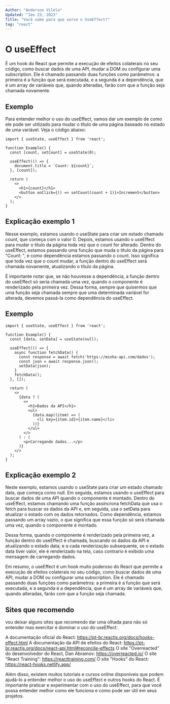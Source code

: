```yaml
---
Author: "Anderson Vilela"
Updated: "Jan 23, 2023"
Title: "Você sabe para que serve o UseEffect?"
tag: "react"
---
```




# O useEffect
È um hook do React que permite a execução de efeitos colaterais no seu código, como buscar dados de uma API, mudar a DOM ou configurar uma subscription. Ele é chamado passando duas funções como parâmetros: a primeira é a função que será executada, e a segunda é a dependência, que é um array de variáveis que, quando alteradas, farão com que a função seja chamada novamente.


## Exemplo
Para entender melhor o uso do useEffect, vamos dar um exemplo de como ele pode ser utilizado para mudar o título de uma página baseado no estado de uma variável. Veja o código abaixo:

```js{6-8} 
import { useState, useEffect } from 'react';

function Example() {
  const [count, setCount] = useState(0);

  useEffect(() => {
    document.title = `Count: ${count}`;
  }, [count]);

  return (
    <>
      <h1>{count}</h1>
      <button onClick={() => setCount(count + 1)}>Increment</button>
    </>
  );
}
```
## Explicação exemplo 1
Nesse exemplo, estamos usando o useState para criar um estado chamado count, que começa com o valor 0. Depois, estamos usando o useEffect para mudar o título da página toda vez que o count for alterado. Dentro do useEffect, estamos passando uma função que muda o título da página para "Count: <valor de count />", e como dependência estamos passando o count. Isso significa que toda vez que o count mudar, a função dentro do useEffect será chamada novamente, atualizando o título da página.

É importante notar que, se não houvesse a dependência, a função dentro do useEffect só seria chamada uma vez, quando o componente é renderizado pela primeira vez. Dessa forma, sempre que quisermos que uma função seja chamada sempre que uma determinada variável for alterada, devemos passá-la como dependência do useEffect.

<script async src="https://pagead2.googlesyndication.com/pagead/js/adsbygoogle.js?client=ca-pub-4349091134125615"
     crossorigin="anonymous"></script>

<ins class="adsbygoogle"
     style="display:block; text-align:center;"
     data-ad-layout="in-article"
     data-ad-format="fluid"
     data-ad-client="ca-pub-4349091134125615"
     data-ad-slot="4031581483"
     >
     </ins>

<script>
     (adsbygoogle = window.adsbygoogle || []).push({});
</script>
## Exemplo 

```js{6-13}
import { useState, useEffect } from 'react';

function Example() {
  const [data, setData] = useState(null);

  useEffect(() => {
    async function fetchData() {
      const response = await fetch('https://minha-api.com/dados');
      const json = await response.json();
      setData(json);
    }
    fetchData();
  }, []);

  return (
    <>
      {data ? (
        <>
          <h1>Dados da API</h1>
          <ul>
            {data.map((item) => (
              <li key={item.id}>{item.name}</li>
            ))}
          </ul>
        </>
      ) : (
        <p>Carregando dados...</p>
      )}
    </>
  );
}

```

## Explicação exemplo 2 

Neste exemplo, estamos usando o useState para criar um estado chamado data, que começa como null. Em seguida, estamos usando o useEffect para buscar dados de uma API quando o componente é montado. Dentro do useEffect, estamos chamando uma função assíncrona fetchData que usa o fetch para buscar os dados da API e, em seguida, usa o setData para atualizar o estado com os dados retornados. Como dependência, estamos passando um array vazio, o que significa que essa função só será chamada uma vez, quando o componente é montado.

Dessa forma, quando o componente é renderizado pela primeira vez, a função dentro do useEffect é chamada, buscando os dados da API e atualizando o estado data, e a cada renderização subsequente, se o estado data tiver valor, ele é renderizado na tela, caso contrario é exibido uma mensagem de carregando dados.


Em resumo, o useEffect é um hook muito poderoso do React que permite a execução de efeitos colaterais no seu código, como buscar dados de uma API, mudar a DOM ou configurar uma subscription. Ele é chamado passando duas funções como parâmetros: a primeira é a função que será executada, e a segunda é a dependência, que é um array de variáveis que, quando alteradas, farão com que a função seja chamada.


## Sites que recomendo
vou deixar alguns sites que recomendo dar uma olhada para não só entender mas exercitar e dominar o uso do useEffect: 

A documentação oficial do React: https://pt-br.reactjs.org/docs/hooks-effect.html
A documentação da API de efeitos do React: https://pt-br.reactjs.org/docs/react-api.html#reconcile-effects
O site "Overreacted" do desenvolvedor do React, Dan Abramov: https://overreacted.io/
O site "React Training": https://reacttraining.com/
O site "Hooks" do React: https://react-hooks.netlify.app/

Além disso, existem muitos tutoriais e cursos online disponíveis que podem ajudá-lo a entender melhor o uso do useEffect e outros hooks do React. É importante praticar e experimentar com o uso do useEffect, para que você possa entender melhor como ele funciona e como pode ser útil em seus projetos.
